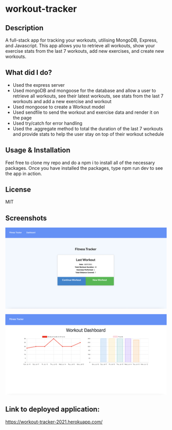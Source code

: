 # workout-tracker

## Description

A full-stack app for tracking your workouts, utilising MongoDB, Express, and Javascript. This app allows you to retrieve all workouts, show your exercise stats from the last 7 workouts, add new exercises, and create new workouts.

## What did I do?

- Used the express server
- Used mongoDB and mongoose for the database and allow a user to retrieve all workouts, see their latest workouts, see stats from the last 7 workouts and add a new exercise and workout
- Used mongoose to create a Workout model
- Used sendfile to send the workout and exercise data and render it on the page
- Used try/catch for error handling
- Used the .aggregate method to total the duration of the last 7 workouts and provide stats to help the user stay on top of their workout schedule

## Usage & Installation

Feel free to clone my repo and do a npm i to install all of the necessary packages. Once you have installed the packages, type npm run dev to see the app in action.

## License

MIT

## Screenshots

![Screenshot showcasing homepage view](src/public/screenshots/home-last-workout-view.png)

![Screenshot showcasing dashboard view](src/public/screenshots/dashboard-exercise-stats-view.png)

## Link to deployed application:

https://workout-tracker-2021.herokuapp.com/
